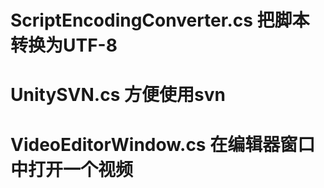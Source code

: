 # ScriptEncodingConverter.cs  把脚本转换为UTF-8
# UnitySVN.cs   方便使用svn
# VideoEditorWindow.cs   在编辑器窗口中打开一个视频


